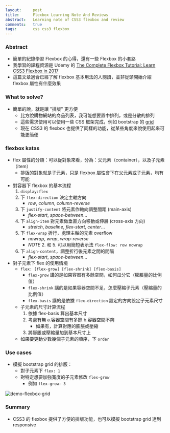 ```yaml
---
layout:     post
title:      Flexbox Learning Note And Reviews
abstract:   Learning note of CSS3 flexbox and review
comments:   true
tags:       css css3 flexbox
---
```


### Abstract

  - 簡單的紀錄學習 Flexbox 的心得，還有一些 Flexbox 的小套路
  - 我學習的課程資源是 Udemy 的 [The Complete Flexbox Tutorial: Learn CSS3 Flexbox in 2017][Course link]
  - 這篇文章適合已經了解 flexbox 基本用法的人閱讀，並非從頭開始介紹 flexbox 屬性有什麼效果

### What to solve?

  - 簡單的說，就是讓 "排版" 更方便
      - 比方說購物網站的商品列表，我可能想要置中排列，或是分散的排列
      - 這些需求使用可以使用一些 CSS 框架完成，例如 bootstrap 的 [grid][twbs grid]
      - 現在 CSS3 的 flexbox 也提供了同樣的功能，從某些角度來說使用起來可能更簡便

### flexbox katas

  - flex 屬性的分類：可以從對象來看，分為：父元素（container），以及子元素（item）
      - 排版的對象就是子元素，只是 flexbox 屬性會下在父元素或子元素，均有可能
  - 對容器下 flexbox 的基本流程
      1.  `display:flex`
      2. 下 `flex-direction` 決定主軸方向
          - *row*, *column*, *column-reverse*
      3. 下 `justify-content` 將元素作軸向調整間距 (main-axis)
          - *flex-start*, *space-between*...
      4. 下 `align-item` 對元素做垂直方向移動或伸展 (cross-axis 方向)
          - *stretch*, *baseline*, *flex-start*, *center*...
      5. 下 `flex-wrap` 折行，處理主軸的元素 overflow
          - *nowrap*, *wrap*, *wrap-reverse*
          - *NOTE* 2. 和 5. 可以用簡短表示法 `flex-flow: row nowrap`
      6. 下 `align-content`，調整折行後元素之間的間隔
          - *flex-start*, *space-between*...
  - 對子元素下 flex 的使用情境
      - `flex: [flex-grow] [flex-shrink] [flex-basis]`
          - `flex-grow` 講的是如果容器有多餘空間，如何瓜分它（膨脹量的比例值）
          - `flex-shrink` 講的是如果容器空間不足，怎麼壓縮子元素（壓縮量的比例值）
          - `flex-basis` 講的是依據 `flex-direction` 設定的方向設定子元素尺寸
      - 子元素的尺寸計算流程
          1. 依據 flex-basis 算出基本尺寸
          2. 考慮有無 a.容器空間有多餘 b.容器空間不夠
              - 如果有，計算對應的膨脹或壓縮
          3. 將膨脹或壓縮量加到基本尺寸上
      - 如果要更動少數幾個子元素的順序，下 `order`

### Use cases

  - 模擬 bootstrap grid 的排版：
      - 對子元素下 `flex: 1`
      - 對特定想要加強寬度的子元素修改 `flex-grow`
          - 例如 `flex-grow: 3`

![demo-flexbox-grid](https://cloud.githubusercontent.com/assets/4994705/25486849/02594416-2b95-11e7-9c3c-c1d37e5410b1.png)

### Summary

  - CSS3 的 flexbox 提供了方便的排版功能，也可以模擬 bootstrap grid 達到 responsive

[Course link]: https://www.udemy.com/flexbox-tutorial/ "course link"
[twbs grid]: https://v4-alpha.getbootstrap.com/layout/grid/ "bootstrap grid"
